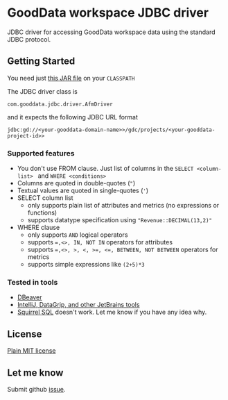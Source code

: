 # GoodData workspace JDBC driver 
JDBC driver for accessing GoodData workspace data using the 
standard JDBC protocol.
## Getting Started

You need just [this JAR file](https://github.com/zsvoboda/gooddata-jdbc/wiki/files/gooddata-jdbc-0.6.jar) on your ```CLASSPATH``` 

The JDBC driver class is 

```com.gooddata.jdbc.driver.AfmDriver```

and it expects the following JDBC URL format 

``` jdbc:gd://<your-gooddata-domain-name>>/gdc/projects/<your-gooddata-project-id>> ```

### Supported features
- You don't use FROM clause. Just list of columns in the ```SELECT <column-list> ``` 
  and ```WHERE <conditions> ```
- Columns are quoted in double-quotes (```"```)
- Textual values are quoted in single-quotes (```'```) 
- SELECT column list 
    - only supports plain list of attributes and metrics (no expressions or functions)
    - supports datatype specification using ```"Revenue::DECIMAL(13,2)"``` 
- WHERE clause
    - only supports ```AND``` logical operators 
    - supports ``` =,<>, IN, NOT IN ``` operators for attributes
    - supports ``` =,<>, >, <, >=, <=, BETWEEN, NOT BETWEEN ``` operators for metrics
    - supports simple expressions like ```(2+5)*3```

### Tested in tools
- [DBeaver](https://dbeaver.io/)
- [IntelliJ, DataGrip, and other JetBrains tools](https://www.jetbrains.com/)
- [Squirrel SQL](https://http://squirrel-sql.sourceforge.net/) doesn't work. Let me know if you have any idea why.

## License
[Plain MIT license](LICENSE)

## Let me know
Submit github [issue](https://github.com/zsvoboda/gooddata-jdbc/issues). 